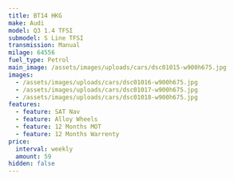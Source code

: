 ```yaml
---
title: BT14 HKG
make: Audi
model: Q3 1.4 TFSI
submodel: S Line TFSI
transmission: Manual
milage: 64556
fuel_type: Petrol
main_image: /assets/images/uploads/cars/dsc01015-w900h675.jpg
images:
  - /assets/images/uploads/cars/dsc01016-w900h675.jpg
  - /assets/images/uploads/cars/dsc01017-w900h675.jpg
  - /assets/images/uploads/cars/dsc01018-w900h675.jpg
features:
  - feature: SAT Nav
  - feature: Alloy Wheels
  - feature: 12 Months MOT
  - feature: 12 Months Warrenty
price:
  interval: weekly
  amount: 59
hidden: false
---
```

